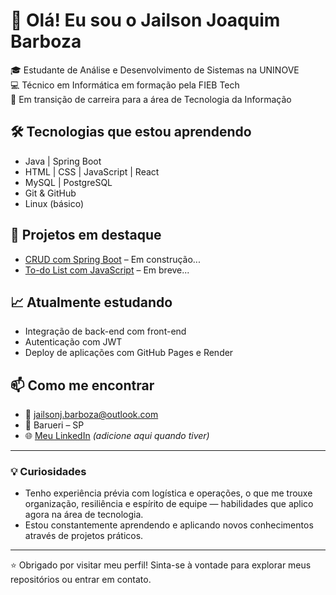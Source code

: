 # 👋 Olá! Eu sou o Jailson Joaquim Barboza

🎓 Estudante de Análise e Desenvolvimento de Sistemas na UNINOVE  
💻 Técnico em Informática em formação pela FIEB Tech  
🚀 Em transição de carreira para a área de Tecnologia da Informação  

## 🛠️ Tecnologias que estou aprendendo
- Java | Spring Boot
- HTML | CSS | JavaScript | React
- MySQL | PostgreSQL
- Git & GitHub
- Linux (básico)

## 📌 Projetos em destaque
- [CRUD com Spring Boot](https://github.com/BarbozaJailson) – Em construção...
- [To-do List com JavaScript](https://github.com/BarbozaJailson) – Em breve...

## 📈 Atualmente estudando
- Integração de back-end com front-end
- Autenticação com JWT
- Deploy de aplicações com GitHub Pages e Render

## 📫 Como me encontrar
- 📧 jailsonj.barboza@outlook.com
- 📍 Barueri – SP
- 🌐 [Meu LinkedIn](https://www.linkedin.com/in/SEU-USUARIO) *(adicione aqui quando tiver)*

---

### 💡 Curiosidades
- Tenho experiência prévia com logística e operações, o que me trouxe organização, resiliência e espírito de equipe — habilidades que aplico agora na área de tecnologia.
- Estou constantemente aprendendo e aplicando novos conhecimentos através de projetos práticos.

---

⭐ Obrigado por visitar meu perfil! Sinta-se à vontade para explorar meus repositórios ou entrar em contato.
